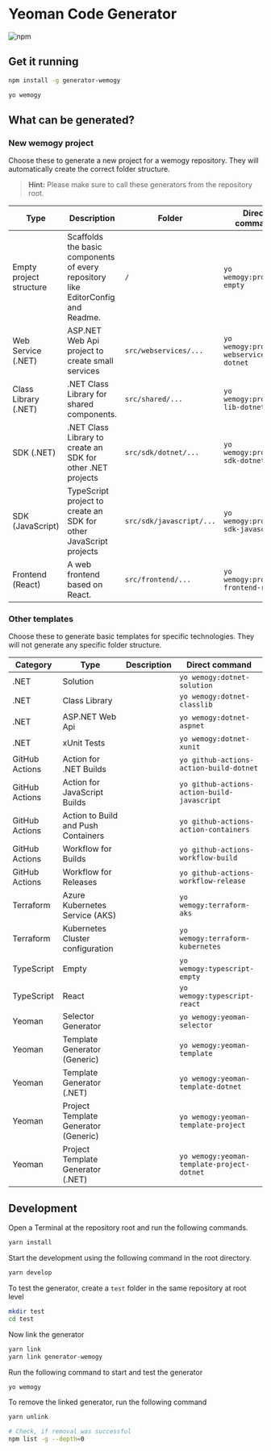 # Yeoman Code Generator

![npm](https://img.shields.io/npm/v/generator-wemogy)

## Get it running

```bash
npm install -g generator-wemogy
```

```bash
yo wemogy
```

## What can be generated?

### New wemogy project

Choose these to generate a new project for a wemogy repository. They will automatically create the correct folder structure.

> **Hint:** Please make sure to call these generators from the repository root.

| Type | Description | Folder | Direct command |
|---|---|---|---|
| Empty project structure | Scaffolds the basic components of every repository like EditorConfig and Readme. | `/` | `yo wemogy:project-empty` |
| Web Service (.NET) | ASP.NET Web Api project to create small services | `src/webservices/...` | `yo wemogy:project-webservice-dotnet` |
| Class Library (.NET) | .NET Class Library for shared components. | `src/shared/...` | `yo wemogy:project-lib-dotnet` |
| SDK (.NET) | .NET Class Library to create an SDK for other .NET projects | `src/sdk/dotnet/...` | `yo wemogy:project-sdk-dotnet` |
| SDK (JavaScript) | TypeScript project to create an SDK for other JavaScript projects | `src/sdk/javascript/...` | `yo wemogy:project-sdk-javascript` |
| Frontend (React) | A web frontend based on React. | `src/frontend/...` | `yo wemogy:project-frontend-react` |

### Other templates

Choose these to generate basic templates for specific technologies. They will not generate any specific folder structure.

| Category | Type | Description | Direct command |
|---|---|---|---|
| .NET | Solution |  | `yo wemogy:dotnet-solution` |
| .NET | Class Library |  | `yo wemogy:dotnet-classlib` |
| .NET | ASP.NET Web Api |  | `yo wemogy:dotnet-aspnet` |
| .NET | xUnit Tests |  | `yo wemogy:dotnet-xunit` |
| GitHub Actions | Action for .NET Builds |  | `yo github-actions-action-build-dotnet` |
| GitHub Actions | Action for JavaScript Builds |  | `yo github-actions-action-build-javascript` |
| GitHub Actions | Action to Build and Push Containers |  | `yo github-actions-action-containers` |
| GitHub Actions | Workflow for Builds |  | `yo github-actions-workflow-build` |
| GitHub Actions | Workflow for Releases |  | `yo github-actions-workflow-release` |
| Terraform | Azure Kubernetes Service (AKS) |  | `yo wemogy:terraform-aks` |
| Terraform | Kubernetes Cluster configuration |  | `yo wemogy:terraform-kubernetes` |
| TypeScript | Empty |  | `yo wemogy:typescript-empty` |
| TypeScript | React |  | `yo wemogy:typescript-react` |
| Yeoman | Selector Generator |  | `yo wemogy:yeoman-selector` |
| Yeoman | Template Generator (Generic) |  | `yo wemogy:yeoman-template` |
| Yeoman | Template Generator (.NET) |  | `yo wemogy:yeoman-template-dotnet` |
| Yeoman | Project Template Generator (Generic) |  | `yo wemogy:yeoman-template-project` |
| Yeoman | Project Template Generator (.NET) |  | `yo wemogy:yeoman-template-project-dotnet` |

## Development

Open a Terminal at the repository root and run the following commands.

```bash
yarn install
```

Start the development using the following command in the root directory.

```bash
yarn develop
```

To test the generator, create a `test` folder in the same repository at root level

```bash
mkdir test
cd test
```

Now link the generator

```bash
yarn link
yarn link generator-wemogy
```

Run the following command to start and test the generator

```bash
yo wemogy
```

To remove the linked generator, run the following command

```bash
yarn unlink

# Check, if removal was successful
npm list -g --depth=0
```
